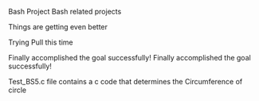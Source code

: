 Bash Project
Bash related projects

Things are getting even better

Trying Pull this time

Finally accomplished the goal successfully! 
Finally accomplished the goal successfully! 

Test_BS5.c file contains a c code that determines the Circumference of circle
